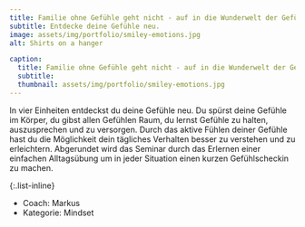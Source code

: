 ```yaml
---
title: Familie ohne Gefühle geht nicht - auf in die Wunderwelt der Gefühle
subtitle: Entdecke deine Gefühle neu.
image: assets/img/portfolio/smiley-emotions.jpg
alt: Shirts on a hanger

caption:
  title: Familie ohne Gefühle geht nicht - auf in die Wunderwelt der Gefühle
  subtitle:
  thumbnail: assets/img/portfolio/smiley-emotions.jpg
---
```

In vier Einheiten entdeckst du deine Gefühle neu. Du spürst deine Gefühle im Körper, du gibst allen Gefühlen Raum, du lernst Gefühle zu halten, auszusprechen und zu versorgen. Durch das aktive Fühlen deiner Gefühle hast du die Möglichkeit dein tägliches Verhalten besser zu verstehen und zu erleichtern.
Abgerundet wird das Seminar durch das Erlernen einer einfachen Alltagsübung um in jeder Situation einen kurzen Gefühlscheckin zu machen.

{:.list-inline}
- Coach: Markus
- Kategorie: Mindset
